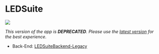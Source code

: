 # LEDSuite
<img src="https://img.shields.io/liberapay/receives/ToxicStoxm.svg?logo=liberapay">

_This version of the app is **DEPRECATED**. Please use the [latest version](https://github.com/ToxicStoxm/LEDSuite/releases/latest) for the best experience._
 - Back-End: [LEDSuiteBackend-Legacy](https://gitlab.com/hannescam/LEDSuiteBackend-legacy)
